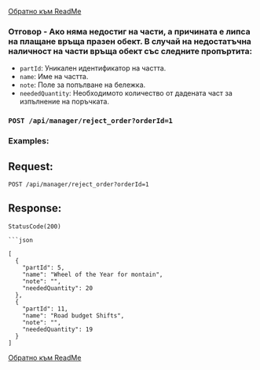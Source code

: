 [Обратно към ReadMe](/README.md)

### Отговор - Ако няма недостиг на части, а причината е липса на плащане връща празен обект. В случай на недостатъчна наличност на части връща обект със следните пропъртита:

- `partId`: Уникален идентификатор на частта.
- `name`: Име на частта.
- `note`: Поле за попълване на бележка.
- `neededQuantity`: Необходимото количество от дадената част за изпълнение на поръчката.

### `POST /api/manager/reject_order?orderId=1`

### Examples:

## Request:

```
POST /api/manager/reject_order?orderId=1
```

## Response:
```
StatusCode(200)

```json
	
[
  {
    "partId": 5,
    "name": "Wheel of the Year for montain",
    "note": "",
    "neededQuantity": 20
  },
  {
    "partId": 11,
    "name": "Road budget Shifts",
    "note": "",
    "neededQuantity": 19
  }
]

```
[Обратно към ReadMe](/README.md)